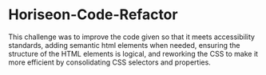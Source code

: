 # Horiseon-Code-Refactor
This challenge was to improve the code given so that it meets accessibility standards, adding semantic html elements when needed, ensuring the structure of the HTML elements is logical, and reworking the CSS to make it more efficient by consolidating CSS selectors and properties.
